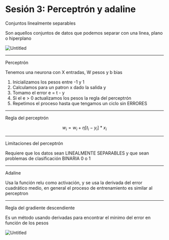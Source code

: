 # Sesión 3: Perceptrón y adaline

Conjuntos linealmente separables

Son aquellos conjuntos de datos que podemos separar con una linea, plano o hiperplano

![Untitled](Sesio%CC%81n%203%20Perceptro%CC%81n%20y%20adaline%20271898e933744c27a2cd4da10ce1a1d6/Untitled.png)

---

Perceptrón

Tenemos una neurona con X entradas, W pesos y b bias

1. Inicializamos los pesos entre -1 y 1
2. Calculamos para un patron x dado la salida y
3. Tomamo el error e = t - y
4. Si el e > 0 actualizamos los pesos la regla del perceptrón
5. Repetimos el proceso hasta que tengamos un ciclo sin ERRORES

---

Regla del perceptrón

$$
w_i = w_i + \eta [t_i - y_i]*x_i
$$

---

Limitaciones del perceptrón

Requiere que los datos sean LINEALMENTE SEPARABLES y que sean problemas de clasificación BINARIA 0 o 1

---

Adaline

Usa la función relu como activación, y se usa la derivada del error cuadrático medio, en general el proceso de entrenamiento es similar al perceptron

---

Regla del gradiente descendiente

Es un método usando derivadas para encontrar el minimo del error en función de los pesos

![Untitled](Sesio%CC%81n%203%20Perceptro%CC%81n%20y%20adaline%20271898e933744c27a2cd4da10ce1a1d6/Untitled%201.png)